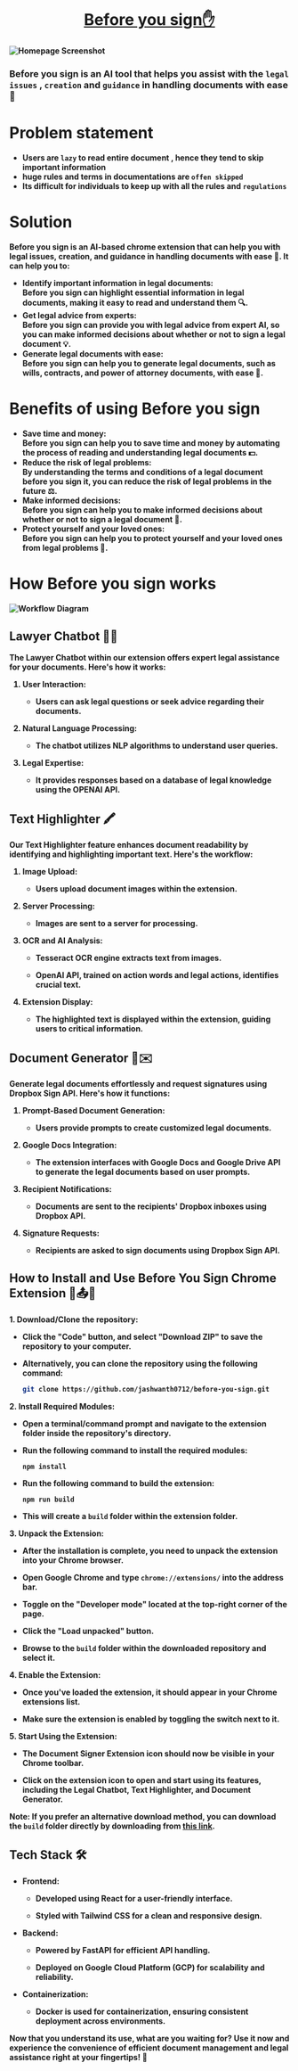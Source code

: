 <h1 align="center"   style="border-bottom: none">
    <b>
        <a href="https://before-you-sign-it.vercel.app/">Before you sign✋</a><br>
</h1>

![Homepage Screenshot](https://github.com/jashwanth0712/before-you-sign/raw/main/website/src/assets/images/homepage.png)
### Before you sign is an AI tool that helps you assist with the `legal issues` , `creation` and `guidance` in handling documents with ease🤩

# Problem statement
- Users are `lazy` to read entire document , hence they tend to skip important information
- huge rules and terms in documentations are `offen skipped`
- Its difficult for individuals to keep up with all the rules and `regulations`

# Solution

Before you sign is an AI-based chrome extension that can help you with legal issues, creation, and guidance in handling documents with ease 📄. It can help you to:

- **Identify important information in legal documents:** \
Before you sign can highlight essential information in legal documents, making it easy to read and understand them 🔍.
- **Get legal advice from experts:** \
Before you sign can provide you with legal advice from expert AI, so you can make informed decisions about whether or not to sign a legal document 💡.
- **Generate legal documents with ease:** \
Before you sign can help you to generate legal documents, such as wills, contracts, and power of attorney documents, with ease 📝.

# Benefits of using Before you sign

- **Save time and money:** \
Before you sign can help you to save time and money by automating the process of reading and understanding legal documents 💵.
- **Reduce the risk of legal problems:** \
By understanding the terms and conditions of a legal document before you sign it, you can reduce the risk of legal problems in the future ⚖️.
- **Make informed decisions:** \
Before you sign can help you to make informed decisions about whether or not to sign a legal document 🧠.
- **Protect yourself and your loved ones:** \
Before you sign can help you to protect yourself and your loved ones from legal problems 🙏.


# How Before you sign works

![Workflow Diagram](https://github.com/jashwanth0712/before-you-sign/blob/main/website/src/assets/images/chart.png)

## Lawyer Chatbot 👩‍⚖️

The Lawyer Chatbot within our extension offers expert legal assistance for your documents. Here's how it works:

1. **User Interaction**:
   - Users can ask legal questions or seek advice regarding their documents.

2. **Natural Language Processing**:
   - The chatbot utilizes NLP algorithms to understand user queries.

3. **Legal Expertise**:
   - It provides responses based on a database of legal knowledge using the OPENAI API.

## Text Highlighter 🖍️

Our Text Highlighter feature enhances document readability by identifying and highlighting important text. Here's the workflow:

1. **Image Upload**:
   - Users upload document images within the extension.

2. **Server Processing**:
   - Images are sent to a server for processing.

3. **OCR and AI Analysis**:
   - Tesseract OCR engine extracts text from images.

   - OpenAI API, trained on action words and legal actions, identifies crucial text.

4. **Extension Display**:
   - The highlighted text is displayed within the extension, guiding users to critical information.

## Document Generator 📄✉️

Generate legal documents effortlessly and request signatures using Dropbox Sign API. Here's how it functions:

1. **Prompt-Based Document Generation**:
   - Users provide prompts to create customized legal documents.

2. **Google Docs Integration**:
   - The extension interfaces with Google Docs and Google Drive API to generate the legal documents based on user prompts.

3. **Recipient Notifications**:
   - Documents are sent to the recipients' Dropbox inboxes using Dropbox API.

4. **Signature Requests**:
   - Recipients are asked to sign documents using Dropbox Sign API.

## How to Install and Use Before You Sign Chrome Extension 📝📤🤖

**1. Download/Clone the repository:**

- Click the "Code" button, and select "Download ZIP" to save the repository to your computer.

- Alternatively, you can clone the repository using the following command:
   ```bash
   git clone https://github.com/jashwanth0712/before-you-sign.git
     ```

**2. Install Required Modules:**

- Open a terminal/command prompt and navigate to the extension folder inside the repository's directory.

- Run the following command to install the required modules:
   ```
   npm install
   ```
- Run the following command to build the extension:
   ```
   npm run build
   ```
- This will create a `build` folder within the extension folder.

**3. Unpack the Extension:**

- After the installation is complete, you need to unpack the extension into your Chrome browser.

- Open Google Chrome and type `chrome://extensions/` into the address bar.

- Toggle on the "Developer mode" located at the top-right corner of the page.

- Click the "Load unpacked" button.

- Browse to the `build` folder within the downloaded repository and select it.

**4. Enable the Extension:**

- Once you've loaded the extension, it should appear in your Chrome extensions list.

- Make sure the extension is enabled by toggling the switch next to it.

**5. Start Using the Extension:**

- The Document Signer Extension icon should now be visible in your Chrome toolbar.

- Click on the extension icon to open and start using its features, including the Legal Chatbot, Text Highlighter, and Document Generator.

**Note: If you prefer an alternative download method, you can download the `build` folder directly by downloading from [this link](https://drive.google.com/drive/folders/1eFvtfvu24le5Y3rStvWwkr4U9YgWvSIq?usp=sharing).**

## Tech Stack 🛠️

- **Frontend**:
  - Developed using React for a user-friendly interface.

  - Styled with Tailwind CSS for a clean and responsive design.

- **Backend**:
  - Powered by FastAPI for efficient API handling.

  - Deployed on Google Cloud Platform (GCP) for scalability and reliability.

- **Containerization**:
  - Docker is used for containerization, ensuring consistent deployment across environments.

Now that you understand its use, what are you waiting for? Use it now and experience the convenience of efficient document management and legal assistance right at your fingertips! 🚀
